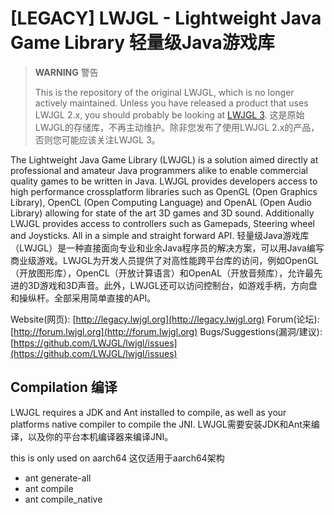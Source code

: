 [LEGACY] LWJGL - Lightweight Java Game Library
轻量级Java游戏库
======

> **WARNING**
> 警告
> 
> This is the repository of the original LWJGL, which is no longer actively maintained. Unless you have released a product that uses LWJGL 2.x, you should probably be looking at [LWJGL 3](https://github.com/LWJGL/lwjgl3).
> 这是原始LWJGL的存储库，不再主动维护。除非您发布了使用LWJGL 2.x的产品，否则您可能应该关注LWJGL 3。

The Lightweight Java Game Library (LWJGL) is a solution aimed directly at professional and amateur Java programmers alike to enable commercial quality games to be written in Java. 
LWJGL provides developers access to high performance crossplatform libraries such as OpenGL (Open Graphics Library), OpenCL (Open Computing Language) and OpenAL (Open Audio Library) allowing for state of the art 3D games and 3D sound.
Additionally LWJGL provides access to controllers such as Gamepads, Steering wheel and Joysticks.
All in a simple and straight forward API.
轻量级Java游戏库（LWJGL）是一种直接面向专业和业余Java程序员的解决方案，可以用Java编写商业级游戏。LWJGL为开发人员提供了对高性能跨平台库的访问，例如OpenGL（开放图形库），OpenCL（开放计算语言）和OpenAL（开放音频库），允许最先进的3D游戏和3D声音。此外，LWJGL还可以访问控制台，如游戏手柄，方向盘和操纵杆。全部采用简单直接的API。

Website(网页): [http://legacy.lwjgl.org](http://legacy.lwjgl.org)
Forum(论坛): [http://forum.lwjgl.org](http://forum.lwjgl.org)
Bugs/Suggestions(漏洞/建议): [https://github.com/LWJGL/lwjgl/issues](https://github.com/LWJGL/lwjgl/issues)

Compilation
编译
-----------

LWJGL requires a JDK and Ant installed to compile, as well as your platforms native compiler to compile the JNI.
LWJGL需要安装JDK和Ant来编译，以及你的平台本机编译器来编译JNI。

this is only used on aarch64
这仅适用于aarch64架构

* ant generate-all
* ant compile
* ant compile_native
